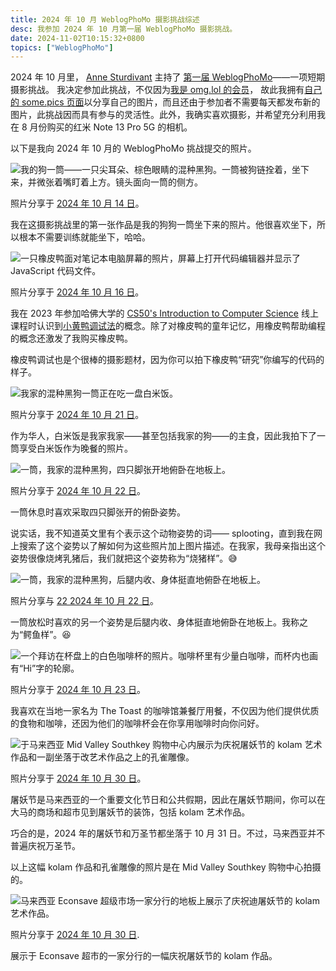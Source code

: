 ```yaml
---
title: 2024 年 10 月 WeblogPhoMo 摄影挑战综述
desc: 我参加 2024 年 10 月第一届 WeblogPhoMo 摄影挑战。
date: 2024-11-02T10:15:32+0800
topics: ["WeblogPhoMo"]
---
```


2024 年 10 月里， [Anne Sturdivant](https://anniegreens.lol) 主持了 [第一届 WeblogPhoMo](https://weblogpomo.club/challenges/weblogphomo-october-2024)——一项短期摄影挑战。 我决定参加此挑战，不仅因为[我是 omg.lol 的会员](2024-10-19-omg-lol-membership-one-month-anniversary.md)， 故此我拥有[自己的 some.pics 页面](https://helenchong.some.pics/)以分享自己的图片，而且还由于参加者不需要每天都发布新的图片，此挑战因而具有参与的灵活性。此外，我确实喜欢摄影，并希望充分利用我在 8 月份购买的红米 Note 13 Pro 5G 的相机。

以下是我向 2024 年 10 月的 WeblogPhoMo 挑战提交的照片。

![我的狗一筒——一只尖耳朵、棕色眼睛的混种黑狗。一筒被狗链拴着，坐下来，并微张着嘴盯着上方。镜头面向一筒的侧方。](https://cdn.some.pics/helenchong/670c78607d4cd.jpg)

照片分享于 [2024 年 10 月 14 日](https://helenchong.some.pics/670c78607d4cd)。

我在这摄影挑战里的第一张作品是我的狗狗一筒坐下来的照片。他很喜欢坐下，所以根本不需要训练就能坐下，哈哈。

![一只橡皮鸭面对笔记本电脑屏幕的照片，屏幕上打开代码编辑器并显示了 JavaScript 代码文件。](https://cdn.some.pics/helenchong/670fb68ee21c0.jpg)

照片分享于 [2024 年 10 月 16 日](https://helenchong.some.pics/670fb68ee21c0)。

我在 2023 年参加哈佛大学的 [CS50's Introduction to Computer Science](https://www.harvardonline.harvard.edu/course/cs50-introduction-computer-science) 线上课程时认识到[小黄鸭调试法](https://zh.wikipedia.org/wiki/%E5%B0%8F%E9%BB%84%E9%B8%AD%E8%B0%83%E8%AF%95%E6%B3%95)的概念。除了对橡皮鸭的童年记忆，用橡皮鸭帮助编程的概念还激发了我购买橡皮鸭。

橡皮鸭调试也是个很棒的摄影题材，因为你可以拍下橡皮鸭“研究”你编写的代码的样子。

![我家的混种黑狗一筒正在吃一盘白米饭。](https://cdn.some.pics/helenchong/67164045a694a.jpg)

照片分享于 [2024 年 10 月 21 日](https://helenchong.some.pics/67164045a694a)。

作为华人，白米饭是我家我家——甚至包括我家的狗——的主食，因此我拍下了一筒享受白米饭作为晚餐的照片。

![一筒，我家的混种黑狗，四只脚张开地俯卧在地板上。](https://cdn.some.pics/helenchong/6717ac826ae7e.jpg)

照片分享于 [2024 年 10 月 22 日](https://helenchong.some.pics/6717ac826ae7e)。

一筒休息时喜欢采取四只脚张开的俯卧姿势。

说实话，我不知道英文里有个表示这个动物姿势的词—— splooting，直到我在网上搜索了这个姿势以了解如何为这些照片加上图片描述。在我家，我母亲指出这个姿势很像烧烤乳猪后，我们就把这个姿势称为“烧猪样”。😅

![一筒，我家的混种黑狗，后腿内收、身体挺直地俯卧在地板上。](https://cdn.some.pics/helenchong/6717aca26df7e.jpg)

照片分享与 [22 2024 年 10 月 22 日](https://helenchong.some.pics/6717aca26df7e)。

一筒放松时喜欢的另一个姿势是后腿内收、身体挺直地俯卧在地板上。我称之为“鳄鱼样”。😆

![一个拜访在杯盘上的白色咖啡杯的照片。咖啡杯里有少量白咖啡，而杯内也画有“Hi”字的轮廓。](https://cdn.some.pics/helenchong/67190207b1cad.jpg)

照片分享于 [2024 年 10 月 23 日](https://helenchong.some.pics/67190207b1cad)。

我喜欢在当地一家名为 The Toast 的咖啡馆兼餐厅用餐，不仅因为他们提供优质的食物和咖啡，还因为他们的咖啡杯会在你享用咖啡时向你问好。

![于马来西亚 Mid Valley Southkey 购物中心内展示为庆祝屠妖节的 kolam 艺术作品和一副坐落于改艺术作品之上的孔雀雕像。](https://cdn.some.pics/helenchong/6721c7d998936.jpg)

照片分享于 [2024 年 10 月 30 日](https://helenchong.some.pics/6721c7d998936)。

屠妖节是马来西亚的一个重要文化节日和公共假期，因此在屠妖节期间，你可以在大马的商场和超市见到屠妖节的装饰，包括 kolam 艺术作品。

巧合的是，2024 年的屠妖节和万圣节都坐落于 10 月 31 日。不过，马来西亚并不普遍庆祝万圣节。

以上这幅 kolam 作品和孔雀雕像的照片是在 Mid Valley Southkey 购物中心拍摄的。

![马来西亚 Econsave 超级市场一家分行的地板上展示了庆祝迪屠妖节的 kolam 艺术作品。](https://cdn.some.pics/helenchong/6721c90b3277f.jpg)

照片分享于 [2024 年 10 月 30 日](https://helenchong.some.pics/6721c90b3277f).

展示于 Econsave 超市的一家分行的一幅庆祝屠妖节的 kolam 作品。
